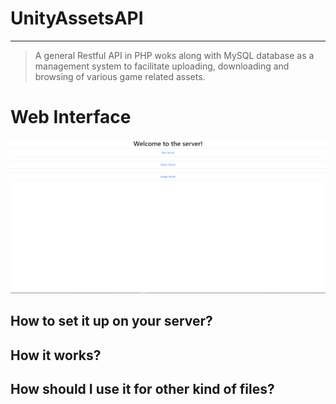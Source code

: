 # UnityAssetsAPI
----------

>  A general Restful API in PHP woks along with MySQL database as a management system to facilitate uploading, downloading and browsing of various game related assets.   
 
# Web Interface
![ho,m page screenshot](https://github.com/AmousQiu/UnityAssetsAPI/blob/master/Screenshots/ServerHomePage.PNG)

## How to set it up on your server?  


## How it works?      
       
    

## How should I use it for other kind of files? 
